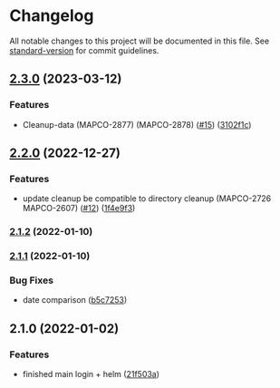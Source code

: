 # Changelog

All notable changes to this project will be documented in this file. See [standard-version](https://github.com/conventional-changelog/standard-version) for commit guidelines.

## [2.3.0](https://github.com/MapColonies/exporter-cleanup/compare/v2.2.0...v2.3.0) (2023-03-12)


### Features

* Cleanup-data (MAPCO-2877) (MAPCO-2878) ([#15](https://github.com/MapColonies/exporter-cleanup/issues/15)) ([3102f1c](https://github.com/MapColonies/exporter-cleanup/commit/3102f1c856124644126a91f9b9cf87e15b3053ee))

## [2.2.0](https://github.com/MapColonies/exporter-cleanup/compare/v2.1.2...v2.2.0) (2022-12-27)


### Features

* update cleanup be compatible to directory cleanup (MAPCO-2726 MAPCO-2607) ([#12](https://github.com/MapColonies/exporter-cleanup/issues/12)) ([1f4e9f3](https://github.com/MapColonies/exporter-cleanup/commit/1f4e9f37c0745f1aa74cf6baf398913e92da7872))

### [2.1.2](https://github.com/MapColonies/exporter-cleanup/compare/v2.1.1...v2.1.2) (2022-01-10)

### [2.1.1](https://github.com/MapColonies/exporter-cleanup/compare/v2.1.0...v2.1.1) (2022-01-10)


### Bug Fixes

* date comparison ([b5c7253](https://github.com/MapColonies/exporter-cleanup/commit/b5c72534da245ee2ee1271ff273e578a201d0964))

## 2.1.0 (2022-01-02)


### Features

* finished main login + helm ([21f503a](https://github.com/MapColonies/exporter-cleanup/commit/21f503afb48d7470ac28bc1e27c0daeb424d61bc))
